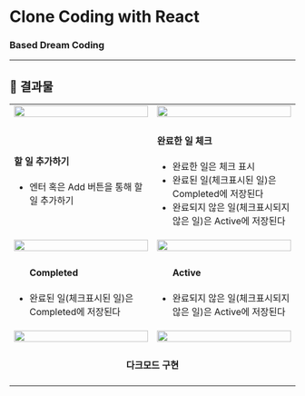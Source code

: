 # Clone Coding with React
### Based Dream Coding


---

## 📌 결과물 
<table align:"center">
    <tr>
        <td width="50%">
            <img width= "100%" src="https://achieved-syzygy-75c.notion.site/image/https%3A%2F%2Fs3-us-west-2.amazonaws.com%2Fsecure.notion-static.com%2Fcdb214c3-60a8-4ead-bdda-e6a22a1aeaf9%2F%25E1%2584%2589%25E1%2585%25B3%25E1%2584%258F%25E1%2585%25B3%25E1%2584%2585%25E1%2585%25B5%25E1%2586%25AB%25E1%2584%2589%25E1%2585%25A3%25E1%2586%25BA_2023-04-04_%25E1%2584%258B%25E1%2585%25A9%25E1%2584%258C%25E1%2585%25A5%25E1%2586%25AB_2.04.40.png?id=af61d6c3-9e14-47ec-9f7f-19b95596fcc0&table=block&spaceId=3e75a0a4-4d89-445f-aabb-ab8c8edc61f8&width=1800&userId=&cache=v2"?raw=true">
        </td>
        <td width="50%">
            <img width="100%" src="https://achieved-syzygy-75c.notion.site/image/https%3A%2F%2Fs3-us-west-2.amazonaws.com%2Fsecure.notion-static.com%2F254da4c7-f722-4b74-bd30-5f921d6d9158%2F%25E1%2584%2589%25E1%2585%25B3%25E1%2584%258F%25E1%2585%25B3%25E1%2584%2585%25E1%2585%25B5%25E1%2586%25AB%25E1%2584%2589%25E1%2585%25A3%25E1%2586%25BA_2023-04-04_%25E1%2584%258B%25E1%2585%25A9%25E1%2584%258C%25E1%2585%25A5%25E1%2586%25AB_2.04.52.png?id=e217397e-f883-46e6-a19e-7f9c79bf2d65&table=block&spaceId=3e75a0a4-4d89-445f-aabb-ab8c8edc61f8&width=1800&userId=&cache=v2"?raw=true">
        </td>
    </tr>
    <tr>
        <td>
            <h4>할 일 추가하기</h4>
            <ul>
              <li>엔터 혹은 Add 버튼을 통해 할 일 추가하기</li>
            <ul>
        </td>
        <td>
            <h4>완료한 일 체크</h4>
            <ul>
              <li>완료한 일은 체크 표시</li>
              <li>완료된 일(체크표시된 일)은 Completed에 저장된다</li>
              <li>완료되지 않은 일(체크표시되지 않은 일)은 Active에 저장된다</li>
            </ul>
        </td>
    </tr>
        <tr>
        <td width="50%">
            <img width= "100%" src="https://achieved-syzygy-75c.notion.site/image/https%3A%2F%2Fs3-us-west-2.amazonaws.com%2Fsecure.notion-static.com%2F6ee63606-c8ff-42f4-96ba-7f57f112b7a7%2F%25E1%2584%2589%25E1%2585%25B3%25E1%2584%258F%25E1%2585%25B3%25E1%2584%2585%25E1%2585%25B5%25E1%2586%25AB%25E1%2584%2589%25E1%2585%25A3%25E1%2586%25BA_2023-04-04_%25E1%2584%258B%25E1%2585%25A9%25E1%2584%258C%25E1%2585%25A5%25E1%2586%25AB_2.05.07.png?id=d16a3e84-2014-4626-a238-055faaeb899b&table=block&spaceId=3e75a0a4-4d89-445f-aabb-ab8c8edc61f8&width=1800&userId=&cache=v2"?raw=true">
        </td>
        <td width="50%">
            <img width="100%" src="https://achieved-syzygy-75c.notion.site/image/https%3A%2F%2Fs3-us-west-2.amazonaws.com%2Fsecure.notion-static.com%2F9fabd921-cafa-4ee0-b6cb-7c44a186b9b2%2F%25E1%2584%2589%25E1%2585%25B3%25E1%2584%258F%25E1%2585%25B3%25E1%2584%2585%25E1%2585%25B5%25E1%2586%25AB%25E1%2584%2589%25E1%2585%25A3%25E1%2586%25BA_2023-04-04_%25E1%2584%258B%25E1%2585%25A9%25E1%2584%258C%25E1%2585%25A5%25E1%2586%25AB_2.05.00.png?id=a74d67a8-f85b-4822-bbd8-a86c4d9f296c&table=block&spaceId=3e75a0a4-4d89-445f-aabb-ab8c8edc61f8&width=1800&userId=&cache=v2"?raw=true">
        </td>
       </tr>
       <tr>
        <td>
            <ul>
               <h4>Completed</h4>
              <li>완료된 일(체크표시된 일)은 Completed에 저장된다</li>
            <ul>
        </td>
        <td>
            <ul>
                <h4>Active</h4>
              <li>완료되지 않은 일(체크표시되지 않은 일)은 Active에 저장된다</li>
            </ul>
        </td>
    </tr>
    <tr>
        <td width="50%">
            <img width= "100%" src="https://achieved-syzygy-75c.notion.site/image/https%3A%2F%2Fs3-us-west-2.amazonaws.com%2Fsecure.notion-static.com%2Fca6fe0eb-2c50-4021-962c-a158c3a5bdfa%2F%25E1%2584%2589%25E1%2585%25B3%25E1%2584%258F%25E1%2585%25B3%25E1%2584%2585%25E1%2585%25B5%25E1%2586%25AB%25E1%2584%2589%25E1%2585%25A3%25E1%2586%25BA_2023-04-04_%25E1%2584%258B%25E1%2585%25A9%25E1%2584%258C%25E1%2585%25A5%25E1%2586%25AB_2.05.36.png?id=5447e23a-7eb3-4057-a2c7-2d2f181dd83e&table=block&spaceId=3e75a0a4-4d89-445f-aabb-ab8c8edc61f8&width=1800&userId=&cache=v2"?raw=true">
        </td>
        <td width="50%">
            <img width="100%" src="https://achieved-syzygy-75c.notion.site/image/https%3A%2F%2Fs3-us-west-2.amazonaws.com%2Fsecure.notion-static.com%2Fbe1d0010-9034-4718-9fa5-48268881e050%2F%25E1%2584%2589%25E1%2585%25B3%25E1%2584%258F%25E1%2585%25B3%25E1%2584%2585%25E1%2585%25B5%25E1%2586%25AB%25E1%2584%2589%25E1%2585%25A3%25E1%2586%25BA_2023-04-04_%25E1%2584%258B%25E1%2585%25A9%25E1%2584%258C%25E1%2585%25A5%25E1%2586%25AB_2.05.24.png?id=d6db46ea-e8e8-4c5e-a838-d35ef2375232&table=block&spaceId=3e75a0a4-4d89-445f-aabb-ab8c8edc61f8&width=1800&userId=&cache=v2"?raw=true">
        </td>
       </tr>
      <tr align = "center">
        <td colspan='2'><h4>다크모드 구현</h4></td>
      </tr>
<table>
